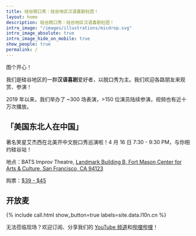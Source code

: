 ```yaml
---
title: 硅谷脱口秀：硅谷地区汉语喜剧社团！
layout: home
description: 硅谷脱口秀：硅谷地区汉语喜剧社团！
intro_image: "/images/illustrations/micdrop.svg"
intro_image_absolute: true
intro_image_hide_on_mobile: true
show_people: true
permalink: /
---
```


图个开心！

我们是硅谷地区的一群**汉语喜剧**爱好者，以脱口秀为主。我们欢迎各路朋友来观赏、参演！

2019 年以来，我们举办了 ~300 场表演，>150 位演员陆续参演，视频也有近十万次播放。

## 「美国东北人在中国」

著名笑星艾杰西在北美开中文脱口秀巡演啦！4 月 16 日 7:30 - 9:30 PM，与你相约硅谷站！

地点：BATS Improv Theatre, [Landmark Building B, Fort Mason Center for Arts & Culture, San Francisco, CA 94123](https://goo.gl/maps/r5hAxsx6GrGGCTRJA)

购票：[$39 - $45](https://www.eventbrite.com/e/2023-tickets-590850127637?aff=website)

## 开放麦

{% include call.html show_button=true labels=site.data.l10n.cn %}

无法莅临现场？欢迎订阅、分享我们的 [YouTube 频道](https://www.youtube.com/channel/UCqG1oe7CjCghQdZDldNKT0A/featured)和[哔哩哔哩](https://space.bilibili.com/482647119)！
